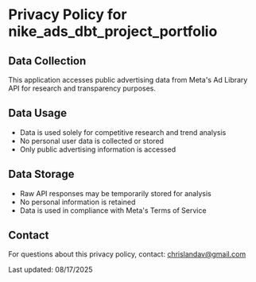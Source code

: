 # Privacy Policy for nike_ads_dbt_project_portfolio

## Data Collection
This application accesses public advertising data from Meta's Ad Library API for research and transparency purposes.

## Data Usage
- Data is used solely for competitive research and trend analysis
- No personal user data is collected or stored
- Only public advertising information is accessed

## Data Storage
- Raw API responses may be temporarily stored for analysis
- No personal information is retained
- Data is used in compliance with Meta's Terms of Service

## Contact
For questions about this privacy policy, contact: chrislandav@gmail.com

Last updated: 08/17/2025

